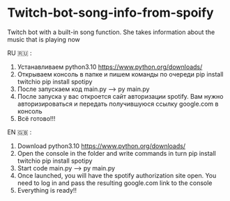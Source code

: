 # Twitch-bot-song-info-from-spoify
Twitch bot with a built-in song function. She takes information about the music that is playing now


RU 🇷🇺 :
1. Устанавливаем python3.10 https://www.python.org/downloads/
2. Открываем консоль в папке и пишем команды по очереди 
						pip install twitchio
						pip install spotipy
3. После запускаем код main.py -->  py main.py
4. После запуска у вас откроется сайт авторизации spotify. Вам нужно авторизироваться и передать получившуюся ссылку google.com в консоль
5. Всё готово!!!


EN 🇬🇧 :
1. Download python3.10 https://www.python.org/downloads/
2. Open the console in the folder and write commands in turn
						pip install twitchio
						pip install spotipy
3. Start code main.py -->  py main.py
4. Once launched, you will have the spotify authorization site open. You need to log in and pass the resulting google.com link to the console 
5. Everything is ready!!
